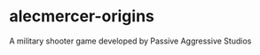 alecmercer-origins
==================

A military shooter game developed by Passive Aggressive Studios